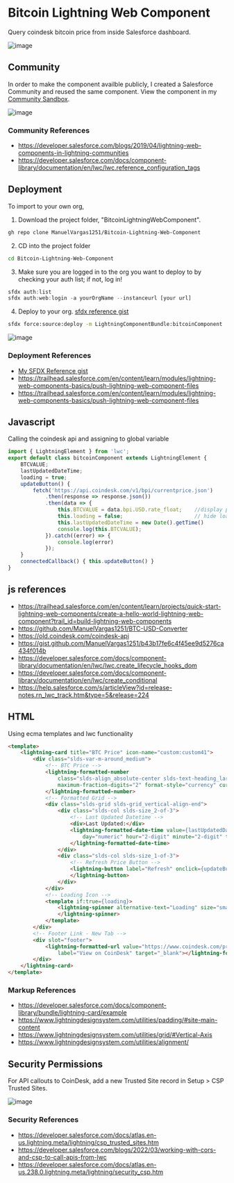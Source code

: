 # Bitcoin Lightning Web Component
Query coindesk bitcoin price from inside Salesforce dashboard.

![image](https://user-images.githubusercontent.com/10030407/179635558-66847529-d604-4439-a581-9ada705b3a2f.png)

## Community
In order to make the component availble publicly, I created a Salesforce Community and reused the same component.
View the component in my [Community Sandbox](https://musicvideos-developer-edition.na162.force.com/sandboxvforcesite/sandbox).

![image](https://user-images.githubusercontent.com/10030407/179636523-70ac9977-2fbb-49e0-b71d-b1bcca7f17c7.png)


### Community References
- https://developer.salesforce.com/blogs/2019/04/lightning-web-components-in-lightning-communities
- https://developer.salesforce.com/docs/component-library/documentation/en/lwc/lwc.reference_configuration_tags

## Deployment
To import to your own org, 
1. Download the project folder, "BitcoinLightningWebComponent".

```sh
gh repo clone ManuelVargas1251/Bitcoin-Lightning-Web-Component
```

2. CD into the project folder

```sh
cd Bitcoin-Lightning-Web-Component
```

3. Make sure you are logged in to the org you want to deploy to by checking your auth list; if not, log in!

```js
sfdx auth:list
sfdx auth:web:login -a yourOrgName --instanceurl [your url]
```

4. Deploy to your org. [sfdx reference gist](https://gist.github.com/ManuelVargas1251/b43b17fe6c4f45ee9d5276ca434f014b)

```sh
sfdx force:source:deploy -m LightningComponentBundle:bitcoinComponent
```

![image](https://user-images.githubusercontent.com/10030407/179635782-acffb361-cbbd-4d6c-8e43-b4531d939a84.png)


### Deployment References
- [My SFDX Reference gist](https://gist.github.com/ManuelVargas1251/b43b17fe6c4f45ee9d5276ca434f014b)
- https://trailhead.salesforce.com/en/content/learn/modules/lightning-web-components-basics/push-lightning-web-component-files
- https://trailhead.salesforce.com/en/content/learn/modules/lightning-web-components-basics/push-lightning-web-component-files

## Javascript
Calling the coindesk api and assigning to global variable

```js
import { LightningElement } from 'lwc';
export default class bitcoinComponent extends LightningElement {
	BTCVALUE;
	lastUpdatedDateTime;
	loading = true;
	updateButton() {
		fetch('https://api.coindesk.com/v1/bpi/currentprice.json')
			.then(response => response.json())
			.then(data => {
				this.BTCVALUE = data.bpi.USD.rate_float;	//display price
				this.loading = false;						// hide loading spinner
				this.lastUpdatedDateTime = new Date().getTime()
				console.log(this.BTCVALUE);
			}).catch((error) => {
				console.log(error)
			});
	}
	connectedCallback() { this.updateButton() }
}
```

## js references
- https://trailhead.salesforce.com/en/content/learn/projects/quick-start-lightning-web-components/create-a-hello-world-lightning-web-component?trail_id=build-lightning-web-components
- https://github.com/ManuelVargas1251/BTC-USD-Converter
- https://old.coindesk.com/coindesk-api
- https://gist.github.com/ManuelVargas1251/b43b17fe6c4f45ee9d5276ca434f014b
- https://developer.salesforce.com/docs/component-library/documentation/en/lwc/lwc.create_lifecycle_hooks_dom
- https://developer.salesforce.com/docs/component-library/documentation/en/lwc/create_conditional
- https://help.salesforce.com/s/articleView?id=release-notes.rn_lwc_track.htm&type=5&release=224

## HTML
Using ecma templates and lwc functionality

```html
<template>
	<lightning-card title="BTC Price" icon-name="custom:custom41">
		<div class="slds-var-m-around_medium">
			<!-- BTC Price -->
			<lightning-formatted-number
				class="slds-align_absolute-center slds-text-heading_large slds-var-p-bottom_large"
				maximum-fraction-digits="2" format-style="currency" currency-code="USD" value={BTCVALUE}>
			</lightning-formatted-number>
			<!-- Formatted Grid -->
			<div class="slds-grid slds-grid_vertical-align-end">
				<div class="slds-col slds-size_2-of-3">
					<!-- Last Updated Datetime -->
					<div>Last Updated:</div>
					<lightning-formatted-date-time value={lastUpdatedDateTime} year="numeric" month="numeric"
						day="numeric" hour="2-digit" minute="2-digit" time-zone-name="short">
					</lightning-formatted-date-time>
				</div>
				<div class="slds-col slds-size_1-of-3">
					<!-- Refresh Price Button -->
					<lightning-button label="Refresh" onclick={updateButton} class="slds-float_right">
					</lightning-button>
				</div>
			</div>
			<!-- Loading Icon -->
			<template if:true={loading}>
				<lightning-spinner alternative-text="Loading" size="small">
				</lightning-spinner>
			</template>
		</div>
		<!-- Footer Link - New Tab -->
		<div slot="footer">
			<lightning-formatted-url value="https://www.coindesk.com/price/bitcoin/" tooltip="Click to view more info"
				label="View on CoinDesk" target="_blank"></lightning-formatted-url>
		</div>
	</lightning-card>
</template>
```

### Markup References
- https://developer.salesforce.com/docs/component-library/bundle/lightning-card/example
- https://www.lightningdesignsystem.com/utilities/padding/#site-main-content
- https://www.lightningdesignsystem.com/utilities/grid/#Vertical-Axis
- https://www.lightningdesignsystem.com/utilities/alignment/


## Security Permissions
For API callouts to CoinDesk, add a new Trusted Site record in Setup > CSP Trusted Sites.

![image](https://user-images.githubusercontent.com/10030407/179635692-d43e34b3-7518-4abb-8dea-5fe2560f301b.png)

### Security References
- https://developer.salesforce.com/docs/atlas.en-us.lightning.meta/lightning/csp_trusted_sites.htm
- https://developer.salesforce.com/blogs/2022/03/working-with-cors-and-csp-to-call-apis-from-lwc
- https://developer.salesforce.com/docs/atlas.en-us.238.0.lightning.meta/lightning/security_csp.htm

